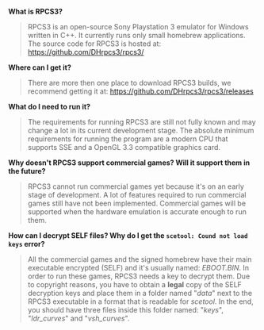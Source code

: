 **What is RPCS3?**
> RPCS3 is an open-source Sony Playstation 3 emulator for Windows written in C++. It currently runs only small homebrew applications. The source code for RPCS3 is hosted at: https://github.com/DHrpcs3/rpcs3/

**Where can I get it?**
> There are more then one place to download RPCS3 builds, we recommend getting it at: https://github.com/DHrpcs3/rpcs3/releases

**What do I need to run it?**
> The requirements for running RPCS3 are still not fully known and may change a lot in its current development stage. The absolute minimum requirements for running the program are a modern CPU that supports SSE and a OpenGL 3.3 compatible graphics card.

**Why doesn't RPCS3 support commercial games? Will it support them in the future?**
> RPCS3 cannot run commercial games yet because it's on an early stage of development. A lot of features required to run commercial games still have not been implemented. Commercial games will be supported when the hardware emulation is accurate enough to run them.

**How can I decrypt SELF files? Why do I get the `scetool: Cound not load keys` error?**
> All the commercial games and the signed homebrew have their main executable encrypted (SELF) and it's usually named: *EBOOT.BIN*. In order to run these games, RPCS3 needs a key to decrypt them. Due to copyright reasons, you have to obtain a **legal** copy of the SELF decryption keys and place them in a folder named "*data*" next to the RPCS3 executable in a format that is readable for *scetool*. In the end, you should have three files inside this folder named: "*keys*", "*ldr_curves*" and "*vsh_curves*".